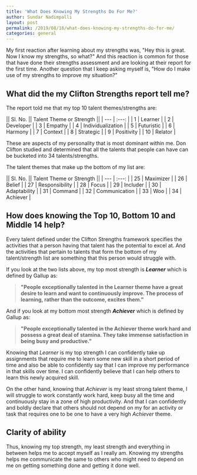 ```yaml
---
title: 'What Does Knowing My Strengths Do For Me?'
author: Sundar Nadimpalli
layout: post
permalink: /2019/08/18/what-does-knowing-my-strengths-do-for-me/
categories: general
---
```


My first reaction after learning about my strengths was, "Hey this is great. Now I know my strengths, so what?" And this reaction is common for those that have done their strengths assessment and are looking at their report for the first time. Another question that I keep asking myself is, "How do I make use of my strengths to improve my situation?" 

## What did the my Clifton Strengths report tell me?

The report told me that my top 10 talent themes/strengths are: 

|| Sl. No. || Talent Theme or Strength  ||
| --- | :---: |
| 1 | Learner |
| 2 | Developer |
| 3 | Empathy |
| 4 | Individualization |
| 5 | Futuristic |
| 6 | Harmony |
| 7 | Context |
| 8 | Strategic |
| 9 | Positivity |
| 10 | Relator |

These are aspects of my personality that is most dominant within me. Don Clifton studied and determined that all the talents that people can have can be bucketed into 34 talents/strengths. 

The talent themes that make up the bottom of my list are: 

|| Sl. No. || Talent Theme or Strength ||
| --- | :---: |
| 25 | Maximizer |
| 26 | Belief |
| 27 | Responsibility |
| 28 | Focus |
| 29 | Includer |
| 30 | Adaptability |
| 31 | Command |
| 32 | Communication |
| 33 | Woo |
| 34 | Achiever |

## How does knowing the Top 10, Bottom 10 and Middle 14 help?

Every talent defined under the Clifton Strengths framework specifies the activities that a person having that talent has the potential to excel at. And the activities that pertain to talents that form the bottom of my talent/strength list are something that this person would struggle with. 

If you look at the two lists above, my top most strength is _**Learner**_ which is defined by Gallup as: 

> **"People exceptionally talented in the Learner theme have a great desire to learn and want to continuously improve. The process of learning, rather than the outcome, excites them."**

And if you look at my bottom most strength _**Achiever**_ which is defined by Gallup as:

> **"People exceptionally talented in the Achiever theme work hard and possess a great deal of stamina. They take immense satisfaction in being busy and productive."**

Knowing that _Learner_ is my top strength I can confidently take up assignments that require me to learn some new skill in a short period of time and also be able to confidently say that I can improve my performance in that skills over time. I can confidently believe that I can help others to learn this newly acquired skill. 

On the other hand, knowing that _Achiever_ is my least strong talent theme, I will struggle to work constantly work hard, keep busy all the time and continuously stay in a zone of high productivity. And that I can confidently and boldly declare that others should not depend on my for an activity or task that requires one to be one to have a very high _Achiever_ theme. 

## Clarity of ability

Thus, knowing my top strength, my least strength and everything in between helps me to accept myself as I really am. Knowing my strengths helps me communicate the same to others who might need to depend on me on getting something done and getting it done well. 
